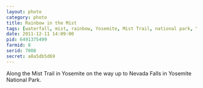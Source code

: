 ```yaml
---
layout: photo
category: photo
title: Rainbow in the Mist
tags: [waterfall, mist, rainbow, Yosemite, Mist Trail, national park, YNP, Nevada Falls, water, wet, hiking, landscape, nature, trail, cycomachead, Michael Ball]
date: 2011-12-11 14:09:00
pid: 6491375499
farmid: 8
serid: 7008
secret: a8a5db5d69
---
```


Along the Mist Trail in Yosemite on the way up to Nevada Falls in Yosemite National Park.
